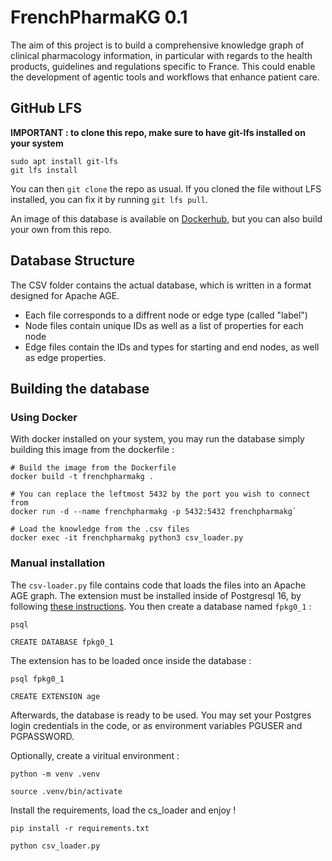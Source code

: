 # FrenchPharmaKG 0.1

The aim of this project is to build a comprehensive knowledge graph of clinical pharmacology information, in particular with regards to the health products, guidelines and regulations specific to France. This could enable the development of agentic tools and workflows that enhance patient care.

## GitHub LFS

**IMPORTANT : to clone this repo, make sure to have git-lfs installed on your system**

```# Debian / Ubuntu
sudo apt install git-lfs
git lfs install
```

You can then `git clone` the repo as usual. If you cloned the file without LFS installed, you can fix it by running `git lfs pull`.

An image of this database is available on [Dockerhub](https://hub.docker.com/r/marcosbolanos/frenchpharmakg), but you can also build your own from this repo.

## Database Structure

The CSV folder contains the actual database, which is written in a format designed for Apache AGE. 

- Each file corresponds to a diffrent node or edge type (called "label")
- Node files contain unique IDs as well as a list of properties for each node
- Edge files contain the IDs and types for starting and end nodes, as well as edge properties.

## Building the database

### Using Docker

With docker installed on your system, you may run the database simply building this image from the dockerfile : 

```
# Build the image from the Dockerfile
docker build -t frenchpharmakg .

# You can replace the leftmost 5432 by the port you wish to connect from
docker run -d --name frenchpharmakg -p 5432:5432 frenchpharmakg`

# Load the knowledge from the .csv files
docker exec -it frenchpharmakg python3 csv_loader.py
```



### Manual installation

The `csv-loader.py` file contains code that loads the files into an Apache AGE graph. The extension must be installed inside of Postgresql 16, by following [these instructions](https://age.apache.org/getstarted/quickstart). You then create a database named `fpkg0_1` : 

`psql`

`CREATE DATABASE fpkg0_1`

The extension has to be loaded once inside the database :

`psql fpkg0_1`

`CREATE EXTENSION age`

Afterwards, the database is ready to be used. You may set your Postgres login credentials in the code, or as environment variables PGUSER and PGPASSWORD.

Optionally, create a viritual environment :

`python -m venv .venv`

`source .venv/bin/activate`

Install the requirements, load the cs_loader and enjoy !

`pip install -r requirements.txt`

`python csv_loader.py`